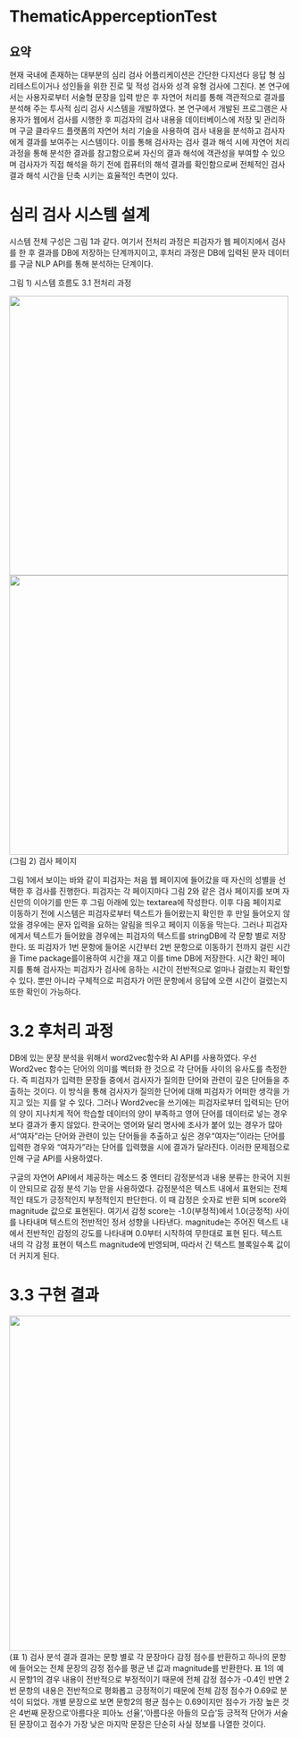 # ThematicApperceptionTest

## 요약

현재 국내에 존재하는 대부분의 심리 검사 어플리케이션은 간단한 다지선다 응답 형 심리테스트이거나 성인들을 위한 진로 및 적성 검사와 성격 유형 검사에 그친다. 본 연구에서는 사용자로부터 서술형 문장을 입력 받은 후 자연어 처리를 통해 객관적으로 결과를 분석해 주는 투사적 심리 검사 시스템을 개발하였다. 
본 연구에서 개발된 프로그램은 사용자가 웹에서 검사를 시행한 후 피검자의 검사 내용을 데이터베이스에 저장 및 관리하며 구글 클라우드 플랫폼의 자연어 처리 기술을 사용하여 검사 내용을 분석하고 검사자에게 결과를 보여주는 시스템이다. 이를 통해 검사자는 검사 결과 해석 시에 자연어 처리 과정을 통해 분석한 결과를 참고함으로써 자신의 결과 해석에 객관성을 부여할 수 있으며 검사자가 직접 해석을 하기 전에 컴퓨터의 해석 결과를 확인함으로써 전체적인 검사 결과 해석 시간을 단축 시키는 효율적인 측면이 있다.


# 심리 검사 시스템 설계
 시스템 전체 구성은 그림 1과 같다. 여기서 전처리 과정은 피검자가 웹 페이지에서 검사를 한 후 결과를 DB에 저장하는 단계까지이고, 후처리 과정은 DB에 입력된 문자 데이터를 구글 NLP API를 통해 분석하는 단계이다.



그림 1) 시스템 흐름도
3.1 전처리 과정

<div>
 
<img width = "500" src ="https://user-images.githubusercontent.com/28712478/52125197-0c3c1400-266f-11e9-951c-293d20b0245e.png">

</div>


<div>
<img width="500" src = "https://user-images.githubusercontent.com/28712478/52125654-7d2ffb80-2670-11e9-9a56-ff419f30daa6.png">
(그림 2) 검사 페이지
</div>

그림 1에서 보이는 바와 같이 피검자는 처음 웹 페이지에 들어갔을 때 자신의 성별을 선택한 후 검사를 진행한다. 피검자는 각 페이지마다 그림 2와 같은 검사 페이지를 보며 자신만의 이야기를 만든 후 그림 아래에 있는 textarea에 작성한다. 이후 다음 페이지로 이동하기 전에 시스템은 피검자로부터 텍스트가 들어왔는지 확인한 후 만일 들어오지 않았을 경우에는 문자 입력을 요하는 알림을 띄우고 페이지 이동을 막는다. 그러나 피검자에게서 텍스트가 들어왔을 경우에는 피검자의 텍스트를 stringDB에 각 문항 별로 저장한다. 또 피검자가 1번 문항에 들어온 시간부터 2번 문항으로 이동하기 전까지 걸린 시간을 Time package를이용하여 시간을 재고 이를 time DB에 저장한다. 시간 확인 페이지를 통해 검사자는 피검자가 검사에 응하는 시간이 전반적으로 얼마나 걸렸는지 확인할 수 있다. 뿐만 아니라 구체적으로 피검자가 어떤 문항에서 응답에 오랜 시간이 걸렸는지 또한 확인이 가능하다.

# 3.2 후처리 과정
 DB에 있는 문장 분석을 위해서 word2vec함수와 AI API를 사용하였다. 우선 Word2vec 함수는 단어의 의미를 벡터화 한 것으로 각 단어들 사이의 유사도를 측정한다. 즉 피검자가 입력한 문장들 중에서 검사자가 질의한 단어와 관련이 깊은 단어들을 추출하는 것이다. 이 방식을 통해 검사자가 질의한 단어에 대해 피검자가 어떠한 생각을 가지고 있는 지를 알 수 있다. 그러나 Word2vec을 쓰기에는 피검자로부터 입력되는 단어의 양이 지나치게 적어 학습할 데이터의 양이 부족하고 영어 단어를 데이터로 넣는 경우보다 결과가 좋지 않았다. 한국어는 영어와 달리 명사에 조사가 붙어 있는 경우가 많아서“여자”라는 단어와 관련이 있는 단어들을 추출하고 싶은 경우“여자는”이라는 단어를 입력한 경우와 “여자가”라는 단어를 입력했을 시에 결과가 달라진다. 이러한 문제점으로 인해 구글 API를 사용하였다. 

구글의 자연어 API에서 제공하는 메소드 중 엔터티 감정분석과 내용 분류는 한국어 지원이 안되므로 감정 분석 기능 만을 사용하였다. 감정분석은 텍스트 내에서 표현되는 전체적인 태도가 긍정적인지 부정적인지 판단한다. 이 때 감정은 숫자로 반환 되며 score와 magnitude 값으로 표현된다. 여기서 감정 score는 -1.0(부정적)에서 1.0(긍정적) 사이를 나타내며 텍스트의 전반적인 정서 성향을 나타낸다. magnitude는 주어진 텍스트 내에서 전반적인 감정의 강도를 나타내며 0.0부터 시작하여 무한대로 표현 된다. 텍스트 내의 각 감정 표현이 텍스트 magnitude에 반영되며, 따라서 긴 텍스트 블록일수록 값이 더 커지게 된다.
# 3.3 구현 결과


<img width = "600" src = "https://user-images.githubusercontent.com/28712478/52125910-3ee70c00-2671-11e9-8b7b-8e98f69c1ccc.png">
(표 1) 검사 분석 결과
 결과는 문항 별로 각 문장마다 감정 점수를 반환하고 하나의 문항에 들어오는 전체 문장의 감정 점수를 평균 낸 값과 magnitude를 반환한다. 표 1의 예시 문항1의 경우 내용이 전반적으로 부정적이기 때문에 전체 감정 점수가 -0.4인 반면 2번 문항의 내용은 전반적으로 평화롭고 긍정적이기 때문에 전체 감정 점수가 0.69로 분석이 되었다. 개별 문장으로 보면 문항2의 평균 점수는 0.69이지만 점수가 가장 높은 것은 4번째 문장으로‘아름다운 피아노 선율’,‘아름다운 아들의 모습’등 긍적적 단어가 서술 된 문장이고 점수가 가장 낮은 마지막 문장은 단순히 사실 정보를 나열한 것이다.
